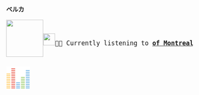 ### ベルカ

<a href="https://www.youtube.com/results?search_query=of+Montreal+Gratuitous+Abysses" target="_blank">
    <img align="left" width="100" height="100" src="https:&#x2F;&#x2F;lastfm.freetls.fastly.net&#x2F;i&#x2F;u&#x2F;174s&#x2F;cc73349ebea683c46efb709667afbdfc.jpg">
</a>
<big>
    <pre>
</br><p align="left"><img height="32" width="32" src="https://user-images.githubusercontent.com/49416514/174811527-35b34ea6-39aa-44b7-bb53-fc05818bb243.png">🎵🎶 Currently listening to <b><a href="https://www.youtube.com/results?search_query=of+Montreal+Gratuitous+Abysses" target="_blank">of Montreal - Gratuitous Abysses🔗</a> </b></p>
</pre></big>
<img src="assets/listening.png"